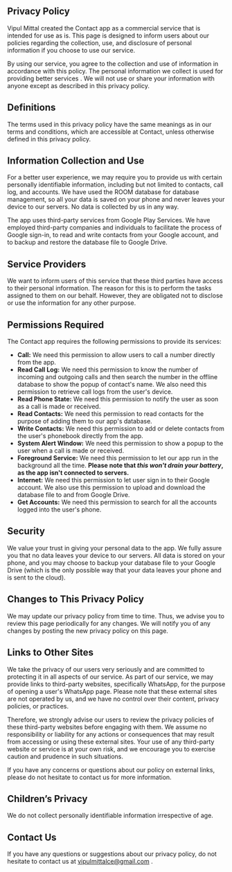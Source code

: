 ## Privacy Policy

Vipul Mittal created the Contact app as a commercial service that is intended for use as is. This page is designed to inform users about our policies regarding the collection, use, and disclosure of personal information if you choose to use our service.

By using our service, you agree to the collection and use of information in accordance with this policy. The personal information we collect is used for providing better services . We will not use or share your information with anyone except as described in this privacy policy.

## Definitions

The terms used in this privacy policy have the same meanings as in our terms and conditions, which are accessible at Contact, unless otherwise defined in this privacy policy.

## Information Collection and Use

For a better user experience, we may require you to provide us with certain personally identifiable information, including but not limited to contacts, call log, and accounts. We have used the ROOM database for database management, so all your data is saved on your phone and never leaves your device to our servers. No data is collected by us in any way.

The app uses third-party services from Google Play Services. We have employed third-party companies and individuals to facilitate the process of Google sign-in, to read and write contacts from your Google account, and to backup and restore the database file to Google Drive.

## Service Providers

We want to inform users of this service that these third parties have access to their personal information. The reason for this is to perform the tasks assigned to them on our behalf. However, they are obligated not to disclose or use the information for any other purpose.

## Permissions Required

The Contact app requires the following permissions to provide its services:

- **Call:** We need this permission to allow users to call a number directly from the app.
- **Read Call Log:** We need this permission to know the number of incoming and outgoing calls and then search the number in the offline database to show the popup of contact's name. We also need this permission to retrieve call logs from the user's device.
- **Read Phone State:** We need this permission to notify the user as soon as a call is made or received.
- **Read Contacts:** We need this permission to read contacts for the purpose of adding them to our app's database.
- **Write Contacts:** We need this permission to add or delete contacts from the user's phonebook directly from the app.
- **System Alert Window:** We need this permission to show a popup to the user when a call is made or received.
- **Foreground Service:** We need this permission to let our app run in the background all the time. **Please note that _this won't drain your battery_, as the app isn't connected to servers.**
- **Internet:** We need this permission to let user sign in to their Google account. We also use this permission to upload and download the database file to and from Google Drive.
- **Get Accounts:** We need this permission to search for all the accounts logged into the user's phone.

## Security
We value your trust in giving your personal data to the app. We fully assure you that no data leaves your device to our servers. All data is stored on your phone, and you may choose to backup your database file to your Google Drive (which is the only possible way that your data leaves your phone and is sent to the cloud).

## Changes to This Privacy Policy

We may update our privacy policy from time to time. Thus, we advise you to review this page periodically for any changes. We will notify you of any changes by posting the new privacy policy on this page.

## Links to Other Sites
We take the privacy of our users very seriously and are committed to protecting it in all aspects of our service. As part of our service, we may provide links to third-party websites, specifically WhatsApp, for the purpose of opening a user's WhatsApp page. Please note that these external sites are not operated by us, and we have no control over their content, privacy policies, or practices.

Therefore, we strongly advise our users to review the privacy policies of these third-party websites before engaging with them. We assume no responsibility or liability for any actions or consequences that may result from accessing or using these external sites. Your use of any third-party website or service is at your own risk, and we encourage you to exercise caution and prudence in such situations.

If you have any concerns or questions about our policy on external links, please do not hesitate to contact us for more information.

## Children’s Privacy
We do not collect personally identifiable information irrespective of age.

## Contact Us

If you have any questions or suggestions about our privacy policy, do not hesitate to contact us at vipulmittalce@gmail.com .
